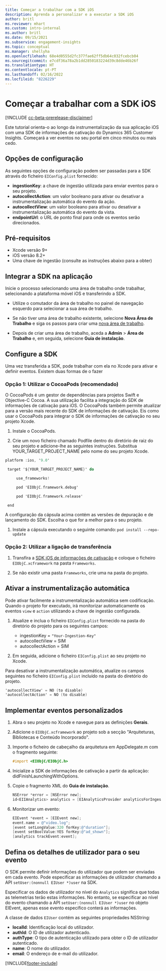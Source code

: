 ```yaml
---
title: Começar a trabalhar com a SDK iOS
description: Aprenda a personalizar e a executar a SDK iOS
author: britl
ms.reviewer: mhart
ms.custom: intro-internal
ms.author: britl
ms.date: 09/15/2021
ms.subservice: engagement-insights
ms.topic: conceptual
ms.manager: shellyha
ms.openlocfilehash: 68e4d0555d2fc377fae62ff5db64c032fcebcb04
ms.sourcegitcommit: e7cdf36a78a2b1dd2850183224d39c8dde46b26f
ms.translationtype: HT
ms.contentlocale: pt-PT
ms.lasthandoff: 02/16/2022
ms.locfileid: "8226229"
---
```

# <a name="get-started-with-the-ios-sdk"></a>Começar a trabalhar com a SDK iOS

[!INCLUDE [cc-beta-prerelease-disclaimer](includes/cc-beta-prerelease-disclaimer.md)]

Este tutorial orienta-o ao longo da instrumentalização da sua aplicação iOS com uma SDK de informações de cativação do Dynamics 365 Customer Insights. Começará a ver eventos no seu portal em cinco minutos ou mais cedo.

## <a name="configuration-options"></a>Opções de configuração

As seguintes opções de configuração podem ser passadas para a SDK através do ficheiro `EIConfig.plist` fornecido:

- **ingestionKey**: a chave de ingestão utilizada para enviar eventos para o seu projeto.
- **autocollectAction**: um valor booleano para ativar ou desativar a instrumentalização automática do evento da ação.
- **autocollectView**: um valor booleano para ativar ou desativar a instrumentalização automática do evento da vista.
- **endpointUrl**: o URL de ponto final para onde os eventos serão direcionados.

## <a name="prerequisites"></a>Pré-requisitos

- Xcode versão 9+
- iOS versão 8.2+
- Uma chave de ingestão (consulte as instruções abaixo para a obter)

## <a name="integrate-the-sdk-into-your-application"></a>Integrar a SDK na aplicação

Inicie o processo selecionando uma área de trabalho onde trabalhar, selecionando a plataforma móvel iOS e transferindo a SDK.

- Utilize o comutador da área de trabalho no painel de navegação esquerdo para selecionar a sua área de trabalho.

- Se não tiver uma área de trabalho existente, selecione **Nova Área de Trabalho** e siga os passos para criar uma [nova área de trabalho](create-workspace.md).

- Depois de criar uma área de trabalho, aceda a **Admin** > **Área de Trabalho** e, em seguida, selecione **Guia de instalação**.

## <a name="configure-the-sdk"></a>Configure a SDK

Uma vez transferida a SDK, pode trabalhar com ela no Xcode para ativar e definir eventos. Existem duas formas de o fazer

### <a name="option-1-using-cocoapods-recommended"></a>Opção 1: Utilizar o CocoaPods (recomendado)
O CocoaPods é um gestor de dependências para projetos Swift e Objective-C Cocoa. A sua utilização facilita a integração do SDK de informações de cativação para iOS. O CocoaPods também permite atualizar para a versão mais recente do SDK de informações de cativação. Eis como usar o CocoaPods para integrar o SDK de informações de cativação no seu projeto Xcode. 

1. Instale o CocoaPods. 

1. Crie um novo ficheiro chamado Podfile dentro do diretório de raiz do seu projeto e adicione-lhe as seguintes instruções. Substitua YOUR_TARGET_PROJECT_NAME pelo nome do seu projeto Xcode. 
```objectivec
platform :ios, '9.0'  

 target '${YOUR_TARGET_PROJECT_NAME}' do 

     use_frameworks!   

     pod 'EIObjC.framework.debug' 

     pod 'EIObjC.framework.release' 

 end 
```
A configuração da cápsula acima contém as versões de depuração e de lançamento do SDK. Escolha o que for a melhor para o seu projeto.

1. Instale a cápsula executando o seguinte comando: `pod install --repo-update `

### <a name="option-2-using-download-link"></a>Opção 2: Utilizar a ligação de transferência

1. Transfira a [SDK iOS de informações de cativação](https://download.pi.dynamics.com/sdk/EI-SDKs/ei-ios-sdk.zip) e coloque o ficheiro `EIObjC.xcframework` na pasta `Frameworks`.

1. Se não existir uma pasta `Frameworks`, crie uma na pasta do projeto.

## <a name="enable-auto-instrumentation"></a>Ativar a instrumentalização automática
 
Pode ativar facilmente a instrumentalização automática sem codificação. Quando o projeto for executado, irá monitorizar automaticamente os eventos `view` e `action` utilizando a chave de ingestão configurada. 

1. Atualize e inclua o ficheiro `EIConfig.plist` fornecido na pasta do diretório do projeto para os seguintes campos:
    - ingestionKey = `"Your-Ingestion-Key"`
    - autocollectView = SIM
    - autocollectAction = SIM

2. Em seguida, adicione o ficheiro `EIConfig.plist` ao seu projeto no Xcode. 



Para desativar a instrumentalização automática, atualize os campos seguintes no ficheiro `EIConfig.plist` incluído na pasta do diretório do projeto. 

```objectivec
'autocollectView' = NO (to disable)
'autocollectAction' = NO (to disable)
```


## <a name="implement-custom-events"></a>Implementar eventos personalizados

1. Abra o seu projeto no Xcode e navegue para as definições **Gerais**. 
1. Adicione o `EIObjC.xcframework` ao projeto sob a secção "Arquiteturas, Bibliotecas e Conteúdo Incorporado".

1. Importe o ficheiro de cabeçalho da arquitetura em AppDelegate.m com o fragmento seguinte:

    ```objectivec
    #import <EIObjC/EIObjC.h>
    ```

1. Inicialize a SDK de informações de cativação a partir da aplicação: didFinishLaunchingWithOptions.
1. Copie o fragmento XML do **Guia de instalação**.

    ```objectivec
    NSError *error = [NSError new];
    id<EIIAnalytics> analytics = [EIAnalyticsProvider analyticsForIngestionKey:nil error:&error];
    ```

1. Monitorizar um evento:

    ```objectivec
    EIEvent *event = [EIEvent new];
    event.name = @"video.log";
    [event setLongValue:320 forKey:@"duration"];
    [event setBoolValue:YES forKey:@"ad_shown"];
    [analytics trackEvent:event];
    ```

## <a name="set-user-details-for-your-event"></a>Defina os detalhes de utilizador para o seu evento

O SDK permite definir informações do utilizador que podem ser enviadas em cada evento. Pode especificar as informações de utilizador chamando a API `setUser:(nonnull EIUser *)user` na SDK.

Especificar os dados de utilizador no nível do `Analytics` significa que todas as telemetrias terão estas informações. No entanto, se especificar ao nível do evento chamando a API `setUser:(nonnull EIUser *)user` no objeto EIEvent, apenas esse evento específico conterá as informações.

A classe de dados `EIUser` contém as seguintes propriedades NSString:

- **localId**: Identificação local do utilizador.
- **authId**: O ID de utilizador autenticado.
- **authType**: O tipo de autenticação utilizado para obter o ID de utilizador autenticado.
- **name**: O nome do utilizador.
- **email**: O endereço de e-mail do utilizador.


[!INCLUDE[footer-include](../includes/footer-banner.md)]
